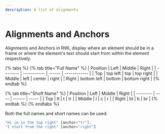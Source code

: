 ```yaml
---
description: A list of alignments
---
```


# Alignments and Anchors

Alignments and Anchors in RWL display where an element should be in a frame or where the element's text should start from within the element respectively.

{% tabs %}
{% tab title="Full Name" %}
| Position | Left        | Middle | Right        |
| -------- | ----------- | ------ | ------------ |
| Top      | top left    | top    | top right    |
| Middle   | left        | center | right        |
| Right    | bottom left | bottom | bottom right |
{% endtab %}

{% tab title="Shoft Name" %}
| Position | Left | Middle | Right |
| -------- | ---- | ------ | ----- |
| Top      | tl   | t      | tr    |
| Middle   | l    | c      | r     |
| Right    | bl   | b      | br    |
{% endtab %}
{% endtabs %}

Both the full names and short names can be used:

```javascript
"Hi im in the top right" [anchor="tr"],
"I start from the right" [anchor="right"]
```
